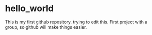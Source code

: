 # hello_world
This is my first github repository.
trying to edit this.
First project with a group, so github will make things easier.
